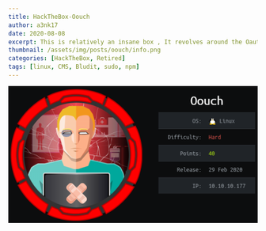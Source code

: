 ```yaml
---
title: HackTheBox-Oouch
author: a3nk17
date: 2020-08-08 
excerpt: This is relatively an insane box , It revolves around the Oauth2 as feom which we get account linked to qtc (admin) using a SSRF and then a xss in which just gave we have to steal cookies of the user qtc and from that sesion id we logged into api and get the ssh-keys for user.There is a docker running and we can ssh into it.Exploiting the uwsgi to get shell as www-data and then exploiting dbus to get shell as root.
thumbnail: /assets/img/posts/oouch/info.png
categories: [HackTheBox, Retired]
tags: [linux, CMS, Bludit, sudo, npm]
---
```


![Info](/assets/img/posts/oouch/info.png)


